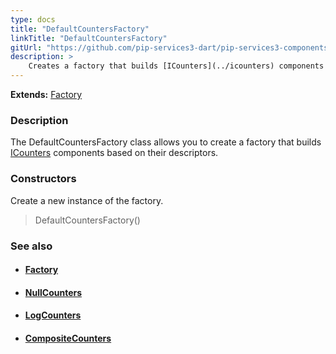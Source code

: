```yaml
---
type: docs
title: "DefaultCountersFactory"
linkTitle: "DefaultCountersFactory"
gitUrl: "https://github.com/pip-services3-dart/pip-services3-components-dart"
description: >
    Creates a factory that builds [ICounters](../icounters) components based on their descriptors.
---
```


**Extends:** [Factory](../../build/factory)

### Description

The DefaultCountersFactory class allows you to create a factory that builds [ICounters](../icounters) components based on their descriptors.

### Constructors
Create a new instance of the factory.

> DefaultCountersFactory()


### See also
- #### [Factory](../../build/factory)
- #### [NullCounters](../../count/null_counters)
- #### [LogCounters](../../count/log_counters)
- #### [CompositeCounters](../../count/composite_counters)
